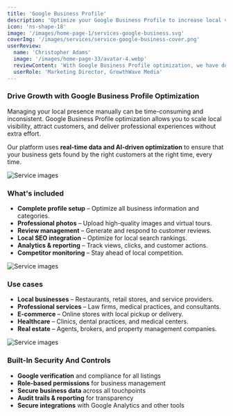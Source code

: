 ```yaml
---
title: 'Google Business Profile'
description: 'Optimize your Google Business Profile to increase local visibility and attract more customers in your area.'
icon: 'ns-shape-18'
image: '/images/home-page-1/services-google-business.svg'
coverImg: '/images/services/service-google-business-cover.png'
userReview:
  name: 'Christopher Adams'
  image: '/images/home-page-33/avatar-4.webp'
  reviewContent: 'With Google Business Profile optimization, we have doubled our local visibility while cutting marketing costs in half. It has become a vital part of our growth strategy.'
  userRole: 'Marketing Director, GrowthWave Media'
---
```


### Drive Growth with Google Business Profile Optimization

Managing your local presence manually can be time-consuming and inconsistent. Google Business Profile optimization allows you to scale local visibility, attract customers, and deliver professional experiences without extra effort.

Our platform uses **real-time data and AI-driven optimization** to ensure that your business gets found by the right customers at the right time, every time.

![Service images](/images/services/service-details-1.png)

### What's included

- **Complete profile setup** – Optimize all business information and categories.
- **Professional photos** – Upload high-quality images and virtual tours.
- **Review management** – Generate and respond to customer reviews.
- **Local SEO integration** – Optimize for local search rankings.
- **Analytics & reporting** – Track views, clicks, and customer actions.
- **Competitor monitoring** – Stay ahead of local competition.

![Service images](/images/services/service-details-2.png)

### Use cases

- **Local businesses** – Restaurants, retail stores, and service providers.
- **Professional services** – Law firms, medical practices, and consultants.
- **E-commerce** – Online stores with local pickup or delivery.
- **Healthcare** – Clinics, dental practices, and medical centers.
- **Real estate** – Agents, brokers, and property management companies.

![Service images](/images/services/service-details-3.jpg)

### Built-In Security And Controls

- **Google verification** and compliance for all listings
- **Role-based permissions** for business management
- **Secure business data** across all touchpoints
- **Audit trails & reporting** for transparency
- **Secure integrations** with Google Analytics and other tools
